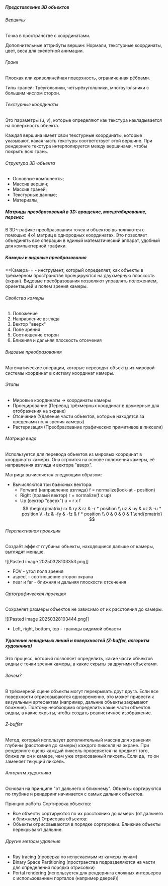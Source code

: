 ##### Представление 3D объектов

###### Вершины
Точка в пространстве с координатами.

Дополнительные аттрибуты вершин:
	Нормали, текстурные координаты, цвет, веса для скелетной анимации.
###### Грани
Плоская или криволинейная поверхность, ограниченная рёбрами.

Типы граней:
	Треугольники, четырёхугольники, многоугольники с большим числом сторон.
###### Текстурные координаты
Это параметры (u, v), которые определяют как текстура накладывается на поверхность объекта.

Каждая вершина имеет свои текстурные координаты, которые указывают, какая часть текстуры соответствует этой вершине.
При рендеринге текстура интерполируется между вершинами, чтобы покрыть всю грань.
###### Структура 3D-объекта
- Основные компоненты;
- Массив вершин;
- Массив граней;
- Текстурные данные;
- Материалы;

##### Матрицы преобразований в 3D: вращение, масштабирование, перенос
В 3D-графике преобразования точек и объектов выполняются с помощью 4x4 матриц в однородных координатах. Это позволяет объединять все операции в единый математический аппарат, удобный для компьютерной графики.

##### Камеры и видовые преобразования
==Камера== - инструмент, который определяет, как объекты в трёхмерном пространстве проецируются на двухмерную плоскость (экран). Видовые преобразования позволяют управлять положением, ориентацией и полем зрения камеры.
###### Свойства камеры
1. Положение
2. Направление взгляда
3. Вектор "вверх"
4. Поле зрения
5. Соотношение сторон
6. Ближняя и дальняя плоскость отсечения
###### Видовые преобразования
Математические операции, которые переводят объекты из мировой системы координат в систему координат камеры.
###### Этапы
- Мировые координаты -> координаты камеры
- Проецирование (Перевод трёхмерных координат в двумерные для отображения на экране)
- Отсечение (Удаление части объектов, которые находятся за пределами поля зрения камеры)
- Растеризация (Преобразование графических примитивов в пиксели)
###### Матрица вида
Используется для перевода объектов из мировых координат в координаты камеры. Она строится на основе положения камеры, её направления взгляда и вектора "вверх".

Матрица вычисляется следующим образом:
- Вычисляются три базисных вектора:
	- Forward (направление взгляда) f = normalize(look-at - position)
	- Right (правый вектор) r = normalize(f x up)
	- Up (вектор "вверх") u = r x f
$$
\begin{pmatrix}
rx & ry & rz & -r * position \\
uz & uy & uz & -u * position \\
-fz & -fy & -fz & f * position \\
0 & 0 & 0 & 1
\end{pmatrix}
$$
###### Перспективная проекция
Создаёт эффект глубины: объекты, находящиеся дальше от камеры, выглядят меньше.

![[Pasted image 20250328103353.png]]

- FOV - угол поля зрения
- aspect - соотношение сторон экрана
- near и far - ближняя и дальняя плоскости отсечения
###### Ортографическая проекция
Сохраняет размеры объектов не зависимо от их расстояния до камеры.

![[Pasted image 20250328103444.png]]

- Left, right, bottom, top - границы видимой области

##### Удаление невидимых линий и поверхностей (Z-buffer, алгоритм художника)
Это процесс, который позволяет определить, какие части объектов видны с точки зрения камеры, а какие скрыты за другими объектами.
###### Зачем?
В трёхмерной сцене объекты могут перекрывать друг друга. Если все поверхности отрисовываются одновременно, это может привести к визуальным артефактам (например, дальние объекты закрывают ближние). Поэтому необходимо определить какие части объектов видны, а какие скрыты, чтобы создать реалистичное изображение.
###### Z-buffer
Метод, который использует дополнительный массив для хранения глубины (расстояния до камеры) каждого пикселя на экране. При рендеринге сцены каждый пиксель проверяется на предмет того, ближе ли он к камере, чем уже отрисованный пиксель. Если да,  то он заменяет текущий пиксель.
###### Алгоритм художника
Основан на принципе "от дальнего к ближнему". Объекты сортируются по глубине и рендеринг начинается с самых дальних объектов.

Принцип работы
Сортировка объектов:
- Все объекты сортируются по их расстоянию до камеры (от дальнего к ближнему)
Отрисовка объектов:
- Объекты отрисовываются в порядке сортировки. Ближние объекты перекрывают дальние.
###### Другие методы удаления
- Ray tracing (проверка по испускаемым из камеры лучам)
- Binary Space Partitioning (пространства подразделяются на части для определения порядка отрисовки)
- Portal rendering (используется для рендеринга сложных интерьеров с использованием порталов (например дверей))
